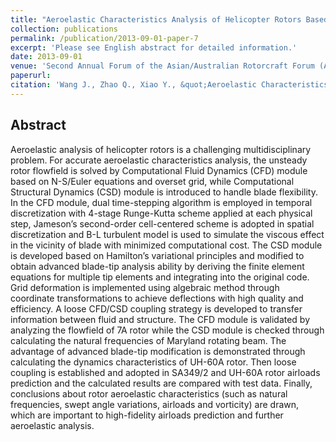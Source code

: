 ```yaml
---
title: "Aeroelastic Characteristics Analysis of Helicopter Rotors Based on CFD/CSD Coupling Method"
collection: publications
permalink: /publication/2013-09-01-paper-7
excerpt: 'Please see English abstract for detailed information.'
date: 2013-09-01
venue: 'Second Annual Forum of the Asian/Australian Rotorcraft Forum (ARF2) and the Fourth International Basic Research Conference on Rotorcraft Technology (IBRCRT4)'
paperurl: 
citation: 'Wang J., Zhao Q., Xiao Y., &quot;Aeroelastic Characteristics Analysis of Helicopter Rotors Based on CFD/CSD Coupling Method&quot;, <i>ARF2 & IBRCRT4</i>, Tianjin, China, September 8-11, 2013.'
---
```

<!--[Download paper here]()-->

Abstract
--------
Aeroelastic analysis of helicopter rotors is a challenging multidisciplinary problem. For accurate aeroelastic characteristics analysis, the unsteady rotor flowfield is solved by Computational Fluid Dynamics (CFD) module based on N-S/Euler equations and overset grid, while Computational Structural Dynamics (CSD) module is introduced to handle blade flexibility. In the CFD module, dual time-stepping algorithm is employed in temporal discretization with 4-stage Runge-Kutta scheme applied at each physical step, Jameson’s second-order cell-centered scheme is adopted in spatial discretization and B-L turbulent model is used to simulate the viscous effect in the vicinity of blade with minimized computational cost. The CSD module is developed based on Hamilton’s variational principles and modified to obtain advanced blade-tip analysis ability by deriving the finite element equations for multiple tip elements and integrating into the original code. Grid deformation is implemented using algebraic method through coordinate transformations to achieve deflections with high quality and efficiency. A loose CFD/CSD coupling strategy is developed to transfer information between fluid and structure. The CFD module is validated by analyzing the flowfield of 7A rotor while the CSD module is checked through calculating the natural frequencies of Maryland rotating beam. The advantage of advanced blade-tip modification is demonstrated through calculating the dynamics characteristics of UH-60A rotor. Then loose coupling is established and adopted in SA349/2 and UH-60A rotor airloads prediction and the calculated results are compared with test data. Finally, conclusions about rotor aeroelastic characteristics (such as natural frequencies, swept angle variations, airloads and vorticity) are drawn, which are important to high-fidelity airloads prediction and further aeroelastic analysis.